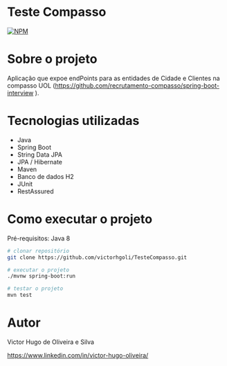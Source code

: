 # Teste Compasso
[![NPM](https://img.shields.io/npm/l/react)](https://github.com/victorhgoli/TesteCompasso/blob/master/LICENSE) 

# Sobre o projeto

Aplicação que expoe endPoints para as entidades de Cidade e Clientes na compasso UOL
(https://github.com/recrutamento-compasso/spring-boot-interview ).

# Tecnologias utilizadas
- Java
- Spring Boot
- String Data JPA
- JPA / Hibernate
- Maven
- Banco de dados H2
- JUnit
- RestAssured

# Como executar o projeto

Pré-requisitos: Java 8

```bash
# clonar repositório
git clone https://github.com/victorhgoli/TesteCompasso.git

# executar o projeto
./mvnw spring-boot:run

# testar o projeto
mvn test
```


# Autor

Victor Hugo de Oliveira e Silva

https://www.linkedin.com/in/victor-hugo-oliveira/
